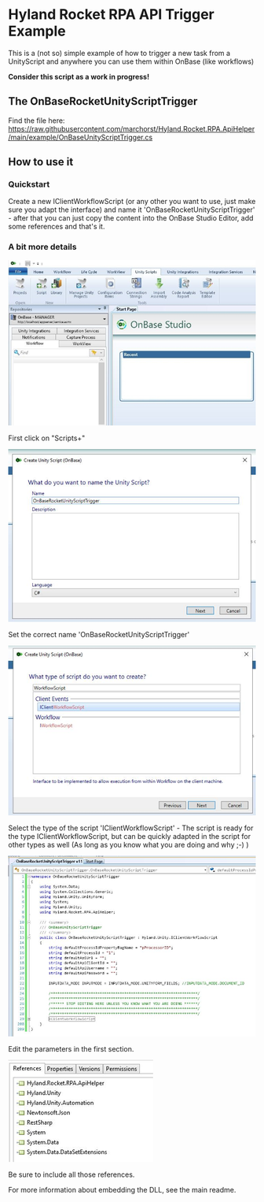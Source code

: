 
# Hyland Rocket RPA API Trigger Example

This is a (not so) simple example of how to trigger a new task from a UnityScript and anywhere you can use them within OnBase (like workflows)

**Consider this script as a work in progress!**

## The OnBaseRocketUnityScriptTrigger
Find the file here:
https://raw.githubusercontent.com/marchorst/Hyland.Rocket.RPA.ApiHelper/main/example/OnBaseUnityScriptTrigger.cs

## How to use it
### Quickstart
Create a new IClientWorkflowScript (or any other you want to use, just make sure you adapt the interface) and name it 'OnBaseRocketUnityScriptTrigger' - after that you can just copy the content into the OnBase Studio Editor, add some references and that's it.

### A bit more details
![1 Step](https://raw.githubusercontent.com/marchorst/Hyland.Rocket.RPA.ApiHelper/main/example/1.JPG)

First click on "Scripts+"

![2 Step](https://raw.githubusercontent.com/marchorst/Hyland.Rocket.RPA.ApiHelper/main/example/2.JPG)

Set the correct name 'OnBaseRocketUnityScriptTrigger'

![3 Step](https://raw.githubusercontent.com/marchorst/Hyland.Rocket.RPA.ApiHelper/main/example/3.JPG)

Select the type of the script 'IClientWorkflowScript' - The script is ready for the type IClientWorkflowScript, but can be quickly adapted in the script for other types as well (As long as you know what you are doing and why ;-) )

![4 Step](https://raw.githubusercontent.com/marchorst/Hyland.Rocket.RPA.ApiHelper/main/example/4.JPG)

Edit the parameters in the first section.

![5 Step](https://raw.githubusercontent.com/marchorst/Hyland.Rocket.RPA.ApiHelper/main/example/5.JPG)

Be sure to include all those references.

For more information about embedding the DLL, see the main readme.
